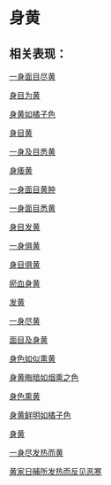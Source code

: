 # 身黄## 相关表现：[一身面目尽黄](https://zuoye.gmzyh.com/search?key=一身面目尽黄)[身目为黄](https://zuoye.gmzyh.com/search?key=身目为黄)[身黄如橘子色](https://zuoye.gmzyh.com/search?key=身黄如橘子色)[身目黄](https://zuoye.gmzyh.com/search?key=身目黄)[一身及目悉黄](https://zuoye.gmzyh.com/search?key=一身及目悉黄)[身痿黄](https://zuoye.gmzyh.com/search?key=身痿黄)[一身面目黄肿](https://zuoye.gmzyh.com/search?key=一身面目黄肿)[一身面目悉黄](https://zuoye.gmzyh.com/search?key=一身面目悉黄)[身目发黄](https://zuoye.gmzyh.com/search?key=身目发黄)[一身俱黄](https://zuoye.gmzyh.com/search?key=一身俱黄)[身目俱黄](https://zuoye.gmzyh.com/search?key=身目俱黄)[瘀血身黄](https://zuoye.gmzyh.com/search?key=瘀血身黄)[发黄](https://zuoye.gmzyh.com/search?key=发黄)[一身尽黄](https://zuoye.gmzyh.com/search?key=一身尽黄)[面目及身黄](https://zuoye.gmzyh.com/search?key=面目及身黄)[身色如似熏黄](https://zuoye.gmzyh.com/search?key=身色如似熏黄)[身黄晦暗如烟熏之色](https://zuoye.gmzyh.com/search?key=身黄晦暗如烟熏之色)[身色熏黄](https://zuoye.gmzyh.com/search?key=身色熏黄)[身黄鲜明如橘子色](https://zuoye.gmzyh.com/search?key=身黄鲜明如橘子色)[身黄](https://zuoye.gmzyh.com/search?key=身黄)[一身尽发热而黄](https://zuoye.gmzyh.com/search?key=一身尽发热而黄)[黄家日晡所发热而反见恶寒](https://zuoye.gmzyh.com/search?key=黄家日晡所发热而反见恶寒)